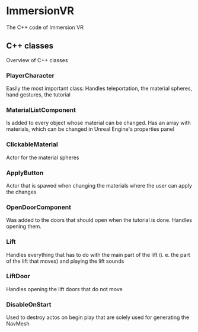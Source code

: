 # ImmersionVR
 The C++ code of Immersion VR

## C++ classes
Overview of C++ classes

### PlayerCharacter
Easily the most important class: Handles teleportation, the material spheres, hand gestures, the tutorial

### MaterialListComponent
Is added to every object whose material can be changed. Has an array with materials, which can be changed in Unreal Engine's properties panel

### ClickableMaterial
Actor for the material spheres

### ApplyButton
Actor that is spawed when changing the materials where the user can apply the changes

### OpenDoorComponent
Was added to the doors that should open when the tutorial is done. Handles opening them.

### Lift
Handles everything that has to do with the main part of the lift (i. e. the part of the lift that moves) and playing the lift sounds

### LiftDoor
Handles opening the lift doors that do not move

### DisableOnStart
Used to destroy actos on begin play that are solely used for generating the NavMesh
